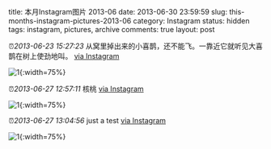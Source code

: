 title: 本月Instagram图片 2013-06
date: 2013-06-30 23:59:59
slug: this-months-instagram-pictures-2013-06
category: Instagram
status: hidden
tags: instagram, pictures, archive
comments: true
layout: post

⏰_2013-06-23 15:27:23_ 从窝里掉出来的小喜鹊，还不能飞。一靠近它就听见大喜鹊在树上使劲地叫。
[via Instagram](https://www.instagram.com/p/a5KAIGgV9__P00-TmzaG0Wt49pVhVyqyj8Ry80/)

![1](https://scontent-lax3-2.cdninstagram.com/vp/47734572cfe3758231cd4553f54001ec/5DB72DAB/t51.2885-15/e15/11348224_1589050268050620_1063906393_n.jpg?_nc_ht=scontent-lax3-2.cdninstagram.com){:width=75%}


⏰_2013-06-27 12:57:11_ 核桃
[via Instagram](https://www.instagram.com/p/bDL_j3AV_FIv0u8RXwUjwrx9MWGqJaZSqOx1s0/)

![1](https://scontent-lax3-2.cdninstagram.com/vp/c4881ec980ac0311e4ab3c43d20b7a83/5DC06420/t51.2885-15/e15/11324998_1630214883874689_1119312758_n.jpg?_nc_ht=scontent-lax3-2.cdninstagram.com){:width=75%}

⏰_2013-06-27 13:04:56_ just a test
[via Instagram](https://www.instagram.com/p/bDM4U6AV_yKvOndOvdp13PQ7sk40v-acMBbQA0/)

![1](https://scontent-lax3-2.cdninstagram.com/vp/24fe221445ddeefe8e986b485262ee93/5DB5108B/t51.2885-15/e15/11333408_1575244189403637_1389425877_n.jpg?_nc_ht=scontent-lax3-2.cdninstagram.com){:width=75%}
